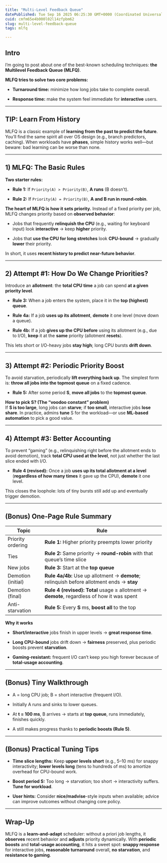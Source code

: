 ```yaml
---
title: "Multi-Level Feedback Queue"
datePublished: Tue Sep 16 2025 06:25:30 GMT+0000 (Coordinated Universal Time)
cuid: cmfm65e4b000l02l14zfpbm62
slug: multi-level-feedback-queue
tags: mlfq

---
```


## Intro

I’m going to post about one of the best-known scheduling techniques: **the Multilevel Feedback Queue (MLFQ)**.

**MLFQ tries to solve two core problems:**

* **Turnaround time:** minimize how long jobs take to complete overall.
    
* **Response time:** make the system feel immediate for **interactive** users.
    

---

## TIP: Learn From History

MLFQ is a classic example of **learning from the past to predict the future**. You’ll find the same spirit all over OS design (e.g., branch predictors, caching). When workloads have **phases**, simple history works well—but beware: bad learning can be worse than none.

---

## 1) MLFQ: The Basic Rules

**Two starter rules:**

* **Rule 1:** If `Priority(A) > Priority(B)`, **A runs** (B doesn’t).
    
* **Rule 2:** If `Priority(A) = Priority(B)`, **A and B run in round-robin**.
    

**The heart of MLFQ is how it sets priority.** Instead of a fixed priority per job, MLFQ changes priority based on **observed behavior**:

* Jobs that frequently **relinquish the CPU** (e.g., waiting for keyboard input) look **interactive** → keep **higher** priority.
    
* Jobs that **use the CPU for long stretches** look **CPU-bound** → gradually **lower** their priority.
    

In short, it uses **recent history to predict near-future behavior**.

---

## 2) Attempt #1: How Do We Change Priorities?

Introduce an **allotment**: the **total CPU time** a job can spend **at a given priority level**.

* **Rule 3:** When a job enters the system, place it in the **top (highest) queue**.
    
* **Rule 4a:** If a job **uses up its allotment**, **demote** it one level (move down a queue).
    
* **Rule 4b:** If a job **gives up the CPU before** using its allotment (e.g., due to I/O), **keep** it at the **same** priority (allotment **resets**).
    

This lets short or I/O-heavy jobs **stay high**; long CPU bursts **drift down**.

---

## 3) Attempt #2: Periodic Priority Boost

To avoid starvation, periodically **lift everything back up**. The simplest form is: **throw all jobs into the topmost queue** on a fixed cadence.

* **Rule 5:** After some period **S**, **move all jobs** to the **topmost queue**.
    

**How to pick S? (The “voodoo constant” problem)**  
If **S is too large**, long jobs can **starve**; if **too small**, interactive jobs **lose share**. In practice, admins **tune** S for the workload—or use **ML-based automation** to pick a good value.

---

## 4) Attempt #3: Better Accounting

To prevent “gaming” (e.g., relinquishing right before the allotment ends to avoid demotion), track **total CPU used at the level**, not just whether the last slice ended with I/O.

* **Rule 4 (revised):** Once a job **uses up its total allotment at a level** (**regardless of how many times** it gave up the CPU), **demote** it one level.
    

This closes the loophole: lots of tiny bursts still add up and eventually trigger demotion.

---

## (Bonus) One-Page Rule Summary

| Topic | Rule |
| --- | --- |
| Priority ordering | **Rule 1:** Higher priority preempts lower priority |
| Ties | **Rule 2:** Same priority → **round-robin** with that queue’s time slice |
| New jobs | **Rule 3:** Start at the **top queue** |
| Demotion (initial) | **Rule 4a/4b:** Use up allotment → **demote**; relinquish before allotment ends → **stay** |
| Demotion (final) | **Rule 4 (revised):** **Total** usage ≥ allotment → **demote**, regardless of how it was spent |
| Anti-starvation | **Rule 5:** Every **S** ms, **boost all** to the top |

**Why it works**

* **Short/interactive** jobs finish in upper levels → **great response time**.
    
* **Long CPU-bound** jobs drift down → **fairness** preserved, plus periodic boosts prevent **starvation**.
    
* **Gaming-resistant:** frequent I/O can’t keep you high forever because of **total-usage accounting**.
    

---

## (Bonus) Tiny Walkthrough

* A = long CPU job; B = short interactive (frequent I/O).
    
* Initially A runs and sinks to lower queues.
    
* At **t = 100 ms**, B arrives → starts at **top queue**, runs immediately, finishes quickly.
    
* A still makes progress thanks to **periodic boosts (Rule 5)**.
    

---

## (Bonus) Practical Tuning Tips

* **Time slice lengths:** Keep **upper levels short** (e.g., 5–10 ms) for snappy interactivity; **lower levels long** (tens to hundreds of ms) to amortize overhead for CPU-bound work.
    
* **Boost period S:** Too long → starvation; too short → interactivity suffers. **Tune for workload**.
    
* **User hints:** Consider **nice/madvise**\-style inputs when available; advice can improve outcomes without changing core policy.
    

---

## Wrap-Up

MLFQ is a **learn-and-adapt** scheduler: without a priori job lengths, it **observes** recent behavior and **adjusts** priority dynamically. With **periodic boosts** and **total-usage accounting**, it hits a sweet spot: **snappy response** for interactive jobs, **reasonable turnaround** overall, **no starvation**, and **resistance to gaming**.